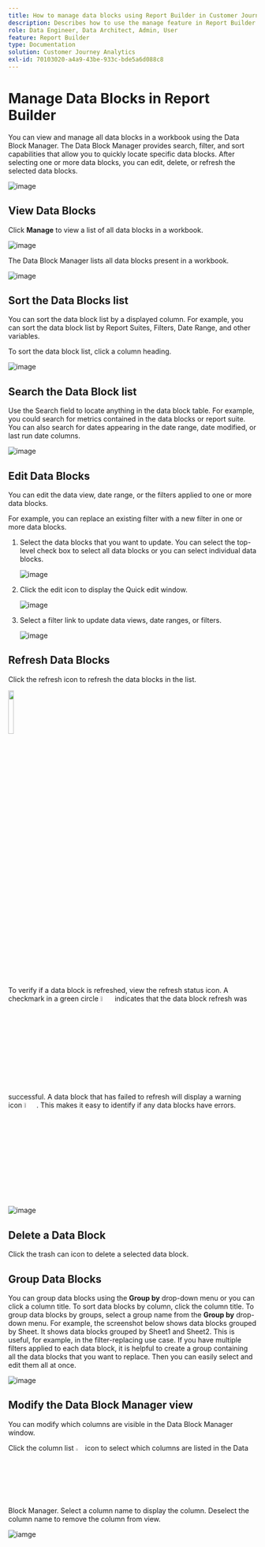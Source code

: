 ```yaml
---
title: How to manage data blocks using Report Builder in Customer Journey Analytics
description: Describes how to use the manage feature in Report Builder
role: Data Engineer, Data Architect, Admin, User
feature: Report Builder
type: Documentation
solution: Customer Journey Analytics
exl-id: 70103020-a4a9-43be-933c-bde5a6d088c8
---
```

# Manage Data Blocks in Report Builder

You can view and manage all data blocks in a workbook using the Data Block Manager. The Data Block Manager provides search, filter, and sort capabilities that allow you to quickly locate specific data blocks. After selecting one or more data blocks, you can edit, delete, or refresh the selected data blocks.

![image](./assets/image52.png)

## View Data Blocks

Click **Manage** to view a list of all data blocks in a workbook.


![image](./assets/image53.png)

The Data Block Manager lists all data blocks present in a workbook. 

![image](./assets/image52.png)

## Sort the Data Blocks list

You can sort the data block list by a displayed column. For example, you can sort the data block list by Report Suites, Filters, Date Range, and other variables.

To sort the data block list, click a column heading.

![image](./assets/image54.png)

## Search the Data Block list

Use the Search field to locate anything in the data block table. For example, you could search for metrics contained in the data blocks or report suite. You can also search for dates appearing in the date range, date modified, or last run date columns.

![image](./assets/image55.png)

## Edit Data Blocks

You can edit the data view, date range, or the filters applied to one or more data blocks.

For example, you can replace an existing filter with a new filter in one or more data blocks.

1. Select the data blocks that you want to update. You can select the top-level check box to select all data blocks or you can select individual data blocks.

   ![image](./assets/image56.png)

1. Click the edit icon to display the Quick edit window.

   ![image](./assets/image58.png)

1. Select a filter link to update data views, date ranges, or filters.

   ![image](./assets/image59.png)

## Refresh Data Blocks

Click the refresh icon to refresh the data blocks in the list.

<img src="./assets/refresh-icon.png" width="15%"/>

To verify if a data block is refreshed, view the refresh status icon. A checkmark in a green circle <img src="./assets/refresh-success.png" width="5%"/> indicates that the data block refresh was successful. A data block that has failed to refresh will display a warning icon <img src="./assets/refresh-failure.png" width="5%"/>.  This makes it easy to identify if any data blocks have errors.


![image](./assets/image512.png)

## Delete a Data Block

Click the trash can icon to delete a selected data block.

## Group Data Blocks

You can group data blocks using the **Group by** drop-down menu or you can click a column title. To sort data blocks by column, click the column title. To group data blocks by groups, select a group name from the **Group by** drop-down menu. For example, the screenshot below shows data blocks grouped by Sheet. It shows data blocks grouped by Sheet1 and Sheet2.  This is useful, for example, in the filter-replacing use case. If you have multiple filters applied to each data block, it is helpful to create a group containing all the data blocks that you want to replace. Then you can easily select and edit them all at once.

![image](./assets/group-data-blocks.png)

## Modify the Data Block Manager view

You can modify which columns are visible in the Data Block Manager window.


Click the column list <img src="./assets/image515.png" width="3%"/> icon to select which columns are listed in the Data Block Manager. Select a column name to display the column. Deselect the column name to remove the column from view.

![iamge](./assets/image516.png)
